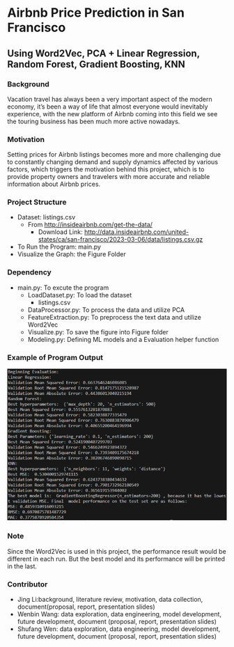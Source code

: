 # Airbnb Price Prediction in San Francisco
## Using Word2Vec, PCA + Linear Regression, Random Forest, Gradient Boosting, KNN

### Background
Vacation travel has always been a very important aspect of the modern economy, it’s been a way of life that almost everyone would inevitably experience, with the new platform of Airbnb coming into this field we see the touring business has been much more active nowadays. 
### Motivation
Setting prices for Airbnb listings becomes more and more challenging due to constantly changing demand and supply dynamics affected by various factors, which triggers the motivation behind this project, which is to provide property owners and travelers with more accurate and reliable information about Airbnb prices.
### Project Structure
* Dataset: listings.csv
    * From http://insideairbnb.com/get-the-data/
        * Download Link: http://data.insideairbnb.com/united-states/ca/san-francisco/2023-03-06/data/listings.csv.gz
* To Run the Program: main.py
* Visualize the Graph: the Figure Folder
### Dependency
* main.py: To excute the program
    * LoadDataset.py: To load the dataset
        * listings.csv
    * DataProcessor.py: To process the data and utilize PCA
    * FeatureExtraction.py: To preprocess the text data and utilize Word2Vec 
    * Visualize.py: To save the figure into Figure folder
    * Modeling.py: Defining ML models and a Evaluation helper function
### Example of Program Output
![Alt text](/Figure/Example_Output.png?raw=true "Example of Program Output")
### Note
Since the Word2Vec is used in this project, the performance result would be different in each run. But the best model and its performance will be printed in the last.
### Contributor
* Jing Li:background, literature review, motivation, data collection, document(proposal, report, presentation slides)
* Wenbin Wang: data exploration, data engineering, model development, future development, document (proposal, report, presentation slides)
* Shufang Wen: data exploration, data engineering, model development, future development, document (proposal, report, presentation slides)